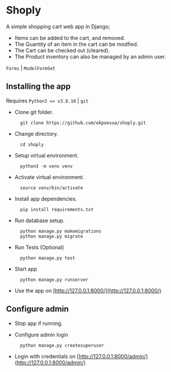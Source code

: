 # Shoply

A simple shopping cart web app in Django;
* Items can be added to the cart, and removed.
* The Quantity of an item in the cart can be modfied.
* The Cart can be checked out (cleared).
* The Product inventory can also be managed by an admin user.

`Forms` | `ModelFormSet`

## Installing the app

Requires `Python3 => v3.8.10` | `git`

* Clone git folder. 
        
        git clone https://github.com/ekpoesua/shoply.git

* Change directory. 

        cd shoply

* Setup virtual environment. 

        python3 -m venv venv

* Activate virtual environment.

        source venv/bin/activate

* Install app dependencies. 
        
        pip install requirements.txt

* Run database setup. 
    
        python manage.py makemigrations
        python manage.py migrate

* Run Tests (Optional)

        python manage.py test

* Start app

        python manage.py runserver

* Use the app on [http://127.0.0.1:8000/](http://127.0.0.1:8000/)


## Configure admin

* Stop app if running.

* Configure admin login

        python manage.py createsuperuser

* Login with credentials on [http://127.0.0.1:8000/admin/](http://127.0.0.1:8000/admin/)